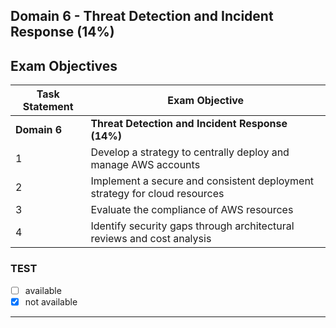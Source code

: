 ## Domain 6	- Threat Detection and Incident Response (14%)

## Exam Objectives 

| Task Statement | Exam Objective     | 
| ------------------------ | ------------------ | 
| **Domain 6** | **Threat Detection and Incident Response (14%)**
| 1 | Develop a strategy to centrally deploy and manage AWS accounts
| 2 | Implement a secure and consistent deployment strategy for cloud resources
| 3 | Evaluate the compliance of AWS resources
| 4 | Identify security gaps through architectural reviews and cost analysis

### TEST
- [ ] available  
- [x] not available

--- 
